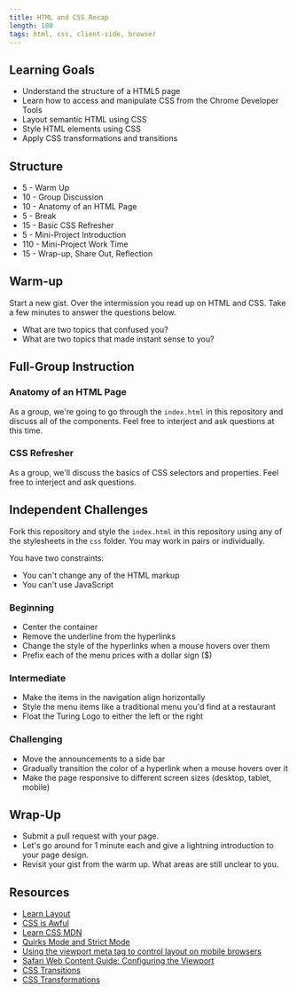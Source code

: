 ```yaml
---
title: HTML and CSS Recap
length: 180
tags: html, css, client-side, browser
---
```


## Learning Goals

* Understand the structure of a HTML5 page
* Learn how to access and manipulate CSS from the Chrome Developer Tools
* Layout semantic HTML using CSS
* Style HTML elements using CSS
* Apply CSS transformations and transitions

## Structure

* 5 - Warm Up
* 10 - Group Discussion
* 10 - Anatomy of an HTML Page
* 5 - Break
* 15 - Basic CSS Refresher
* 5 - Mini-Project Introduction
* 110 - Mini-Project Work Time
* 15 - Wrap-up, Share Out, Reflection

## Warm-up

Start a new gist. Over the intermission you read up on HTML and CSS. Take a few minutes to answer the questions below.

* What are two topics that confused you?
* What are two topics that made instant sense to you?

## Full-Group Instruction

### Anatomy of an HTML Page

As a group, we're going to go through the `index.html` in this repository and discuss all of the components. Feel free to interject and ask questions at this time.

### CSS Refresher

As a group, we'll discuss the basics of CSS selectors and properties. Feel free to interject and ask questions.

## Independent Challenges

Fork this repository and style the `index.html` in this repository using any of the stylesheets in the `css` folder. You may work in pairs or individually.

You have two constraints:

* You can't change any of the HTML markup
* You can't use JavaScript

### Beginning

* Center the container
* Remove the underline from the hyperlinks
* Change the style of the hyperlinks when a mouse hovers over them
* Prefix each of the menu prices with a dollar sign ($)

### Intermediate

* Make the items in the navigation align horizontally
* Style the menu items like a traditional menu you'd find at a restaurant
* Float the Turing Logo to either the left or the right

### Challenging

* Move the announcements to a side bar
* Gradually transition the color of a hyperlink when a mouse hovers over it
* Make the page responsive to different screen sizes (desktop, tablet, mobile)

## Wrap-Up

* Submit a pull request with your page.
* Let's go around for 1 minute each and give a lightning introduction to your page design.
* Revisit your gist from the warm up. What areas are still unclear to you.

## Resources

* [Learn Layout](http://learnlayout.com/)
* [CSS is Awful](http://static.incompl.com/awful/)
* [Learn CSS MDN](https://developer.mozilla.org/en-US/learn/css)
* [Quirks Mode and Strict Mode](http://www.quirksmode.org/css/quirksmode.html)
* [Using the viewport meta tag to control layout on mobile browsers](https://developer.mozilla.org/en-US/docs/Mozilla/Mobile/Viewport_meta_tag)
* [Safari Web Content Guide: Configuring the Viewport](https://developer.apple.com/library/ios/documentation/appleapplications/reference/safariwebcontent/usingtheviewport/usingtheviewport.html)
* [CSS Transitions](https://developer.mozilla.org/en-US/docs/Web/Guide/CSS/Using_CSS_transitions)
* [CSS Transformations](https://developer.mozilla.org/en-US/docs/Web/CSS/transform)
